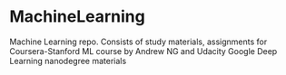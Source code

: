 # MachineLearning
Machine Learning repo. Consists of study materials, assignments for Coursera-Stanford ML course by Andrew NG and Udacity Google Deep Learning nanodegree materials
